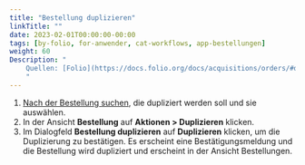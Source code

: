 ```yaml
---
title: "Bestellung duplizieren"
linkTitle: ""
date: 2023-02-01T00:00:00-00:00
tags: [by-folio, for-anwender, cat-workflows, app-bestellungen]
weight: 60
Description: "
    Quellen: [Folio](https://docs.folio.org/docs/acquisitions/orders/#duplicating-an-order) & [GBV](https://info.gbv.de/display/FOLIOGBVEXTERN/Folio:+Bestellung+duplizieren)
    "
---
```


1.  [Nach der Bestellung suchen](https://info.gbv.de/display/FOLIOGBVEXTERN/Folio%3A+Bestellungen+suchen+und+exportieren), die dupliziert werden soll und sie auswählen.
2.  In der Ansicht **Bestellung** auf **Aktionen > Duplizieren** klicken.
3.  Im Dialogfeld **Bestellung duplizieren** auf **Duplizieren** klicken, um die Duplizierung zu bestätigen. Es erscheint eine Bestätigungsmeldung und die Bestellung wird dupliziert und erscheint in der Ansicht Bestellungen.
